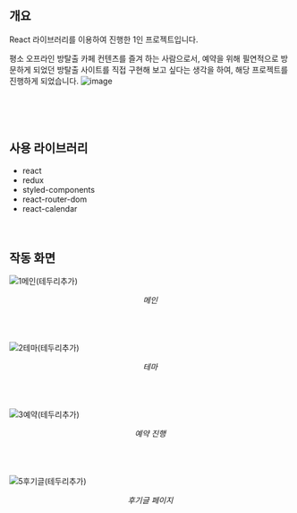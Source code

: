 ## 개요

React 라이브러리를 이용하여 진행한 1인 프로젝트입니다.
<br/>

평소 오프라인 방탈출 카페 컨텐츠를 즐겨 하는 사람으로서, 예약을 위해 필연적으로 방문하게 되었던 방탈출 사이트를 직접 구현해 보고 싶다는 생각을 하여, 해당 프로젝트를 진행하게 되었습니다.
![image](https://github.com/user-attachments/assets/4ef4808a-e125-41d2-bbe7-76ad6430c782)

<br/><br/><br/>



## 사용 라이브러리

- react
- redux
- styled-components
- react-router-dom
- react-calendar
<br/><br/><br/>



## 작동 화면

![1메인(테두리추가)](https://github.com/user-attachments/assets/11fccb3b-5280-4182-9570-8719477a57b8)
<div align="center"><i>메인</i></div>
<br/><br/><br/>

![2테마(테두리추가)](https://github.com/user-attachments/assets/7fd5c14e-cd8b-4130-b8e2-c3bc218e2e79)
<div align="center"><i>테마</i></div>
<br/><br/><br/>

![3예약(테두리추가)](https://github.com/user-attachments/assets/6dbc2f4c-6e26-4645-a317-0bd85ffd0e25)
<div align="center"><i>예약 진행</i></div>
<br/><br/><br/>

![5후기글(테두리추가)](https://github.com/user-attachments/assets/18ba5c43-9363-4e65-a9f3-10cc29cd4737)
<div align="center"><i>후기글 페이지</i></div>
<br/><br/><br/>
